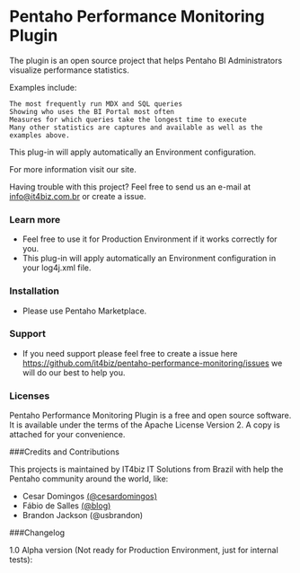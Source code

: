 # Pentaho Performance Monitoring Plugin

The plugin is an open source project that helps Pentaho BI Administrators visualize performance statistics.

Examples include:

    The most frequently run MDX and SQL queries
    Showing who uses the BI Portal most often
    Measures for which queries take the longest time to execute
    Many other statistics are captures and available as well as the examples above.

This plug-in will apply automatically an Environment configuration.

For more information visit our site.

Having trouble with this project? Feel free to send us an e-mail at info@it4biz.com.br or create a issue.

### Learn more
* Feel free to use it for Production Environment if it works correctly for you.
* This plug-in will apply automatically an Environment configuration in your log4j.xml file.

### Installation
* Please use Pentaho Marketplace.

### Support
* If you need support please feel free to create a issue here https://github.com/it4biz/pentaho-performance-monitoring/issues we will do our best to help you.

### Licenses

Pentaho Performance Monitoring Plugin is a free and open source software. It is available under the terms of the Apache License Version 2. A copy is attached for your convenience.

###Credits and Contributions

This projects is maintained by IT4biz IT Solutions from Brazil with help the Pentaho community around the world, like:

* Cesar Domingos [(@cesardomingos)](https://twitter.com/cesardomingos)
* Fábio de Salles [(@blog)](https://geekbi.wordpress.com) 
* Brandon Jackson (@usbrandon)


###Changelog

1.0 Alpha version (Not ready for Production Environment, just for internal tests):




